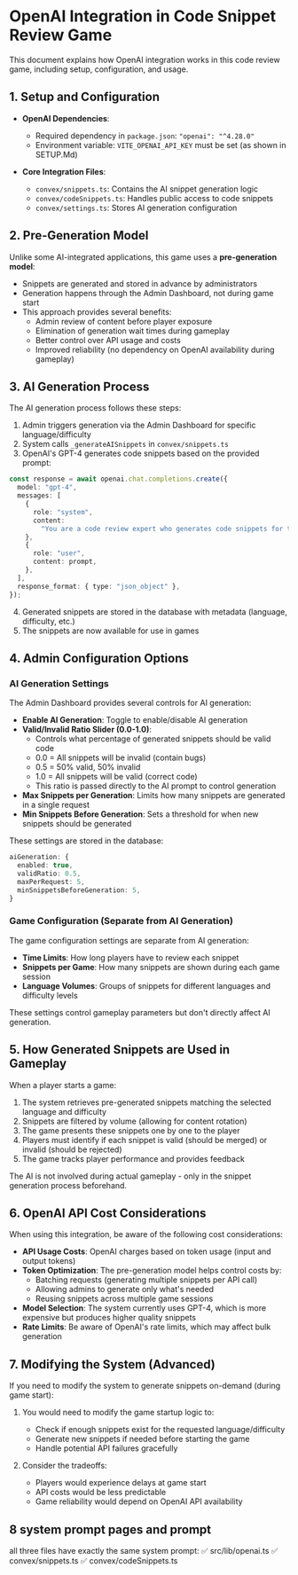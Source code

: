 # OpenAI Integration in Code Snippet Review Game

This document explains how OpenAI integration works in this code review game, including setup, configuration, and usage.

## 1. Setup and Configuration

- **OpenAI Dependencies**:

  - Required dependency in `package.json`: `"openai": "^4.28.0"`
  - Environment variable: `VITE_OPENAI_API_KEY` must be set (as shown in SETUP.Md)

- **Core Integration Files**:
  - `convex/snippets.ts`: Contains the AI snippet generation logic
  - `convex/codeSnippets.ts`: Handles public access to code snippets
  - `convex/settings.ts`: Stores AI generation configuration

## 2. Pre-Generation Model

Unlike some AI-integrated applications, this game uses a **pre-generation model**:

- Snippets are generated and stored in advance by administrators
- Generation happens through the Admin Dashboard, not during game start
- This approach provides several benefits:
  - Admin review of content before player exposure
  - Elimination of generation wait times during gameplay
  - Better control over API usage and costs
  - Improved reliability (no dependency on OpenAI availability during gameplay)

## 3. AI Generation Process

The AI generation process follows these steps:

1. Admin triggers generation via the Admin Dashboard for specific language/difficulty
2. System calls `_generateAISnippets` in `convex/snippets.ts`
3. OpenAI's GPT-4 generates code snippets based on the provided prompt:

```typescript
const response = await openai.chat.completions.create({
  model: "gpt-4",
  messages: [
    {
      role: "system",
      content:
        "You are a code review expert who generates code snippets for testing developers' ability to spot bugs.",
    },
    {
      role: "user",
      content: prompt,
    },
  ],
  response_format: { type: "json_object" },
});
```

4. Generated snippets are stored in the database with metadata (language, difficulty, etc.)
5. The snippets are now available for use in games

## 4. Admin Configuration Options

### AI Generation Settings

The Admin Dashboard provides several controls for AI generation:

- **Enable AI Generation**: Toggle to enable/disable AI generation
- **Valid/Invalid Ratio Slider (0.0-1.0)**:
  - Controls what percentage of generated snippets should be valid code
  - 0.0 = All snippets will be invalid (contain bugs)
  - 0.5 = 50% valid, 50% invalid
  - 1.0 = All snippets will be valid (correct code)
  - This ratio is passed directly to the AI prompt to control generation
- **Max Snippets per Generation**: Limits how many snippets are generated in a single request
- **Min Snippets Before Generation**: Sets a threshold for when new snippets should be generated

These settings are stored in the database:

```typescript
aiGeneration: {
  enabled: true,
  validRatio: 0.5,
  maxPerRequest: 5,
  minSnippetsBeforeGeneration: 5,
}
```

### Game Configuration (Separate from AI Generation)

The game configuration settings are separate from AI generation:

- **Time Limits**: How long players have to review each snippet
- **Snippets per Game**: How many snippets are shown during each game session
- **Language Volumes**: Groups of snippets for different languages and difficulty levels

These settings control gameplay parameters but don't directly affect AI generation.

## 5. How Generated Snippets are Used in Gameplay

When a player starts a game:

1. The system retrieves pre-generated snippets matching the selected language and difficulty
2. Snippets are filtered by volume (allowing for content rotation)
3. The game presents these snippets one by one to the player
4. Players must identify if each snippet is valid (should be merged) or invalid (should be rejected)
5. The game tracks player performance and provides feedback

The AI is not involved during actual gameplay - only in the snippet generation process beforehand.

## 6. OpenAI API Cost Considerations

When using this integration, be aware of the following cost considerations:

- **API Usage Costs**: OpenAI charges based on token usage (input and output tokens)
- **Token Optimization**: The pre-generation model helps control costs by:
  - Batching requests (generating multiple snippets per API call)
  - Allowing admins to generate only what's needed
  - Reusing snippets across multiple game sessions
- **Model Selection**: The system currently uses GPT-4, which is more expensive but produces higher quality snippets
- **Rate Limits**: Be aware of OpenAI's rate limits, which may affect bulk generation

## 7. Modifying the System (Advanced)

If you need to modify the system to generate snippets on-demand (during game start):

1. You would need to modify the game startup logic to:

   - Check if enough snippets exist for the requested language/difficulty
   - Generate new snippets if needed before starting the game
   - Handle potential API failures gracefully

2. Consider the tradeoffs:
   - Players would experience delays at game start
   - API costs would be less predictable
   - Game reliability would depend on OpenAI API availability

## 8 system prompt pages and prompt
 all three files have exactly the same system prompt:
✅ src/lib/openai.ts
✅ convex/snippets.ts
✅ convex/codeSnippets.ts 


